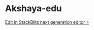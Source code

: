 # Akshaya-edu

[Edit in StackBlitz next generation editor ⚡️](https://stackblitz.com/~/github.com/VarunGuptaPy/Akshaya-edu)